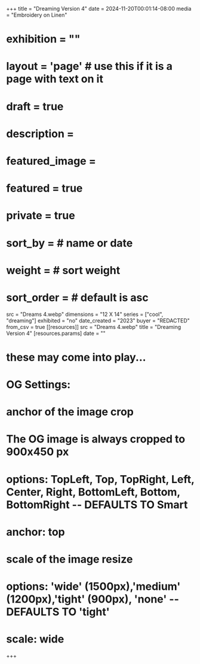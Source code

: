 +++
title = "Dreaming Version 4"
date = 2024-11-20T00:01:14-08:00
media = "Embroidery on Linen"
# exhibition = ""
# layout = 'page' # use this if it is a page with text on it
# draft = true
# description = 
# featured_image = 
# featured = true
# private = true
# sort_by = # name or date
# weight = # sort weight
# sort_order = # default is asc
src = "Dreams 4.webp"
dimensions = "12  X 14" 
series = ["cool", "dreaming"]
exhibited = "no"
date_created = "2023"
buyer = "REDACTED"
from_csv = true
[[resources]]
  src = "Dreams 4.webp"
  title = "Dreaming Version 4"
  [resources.params]
  date = ""

# these may come into play...
# OG Settings:
# anchor of the image crop 
#   The OG image is always cropped to 900x450 px
#   options: TopLeft, Top, TopRight, Left, Center, Right, BottomLeft, Bottom, BottomRight -- DEFAULTS TO Smart
# anchor: top
# scale of the image resize 
#   options: 'wide' (1500px),'medium' (1200px),'tight' (900px), 'none' -- DEFAULTS TO 'tight'
# scale: wide 
+++